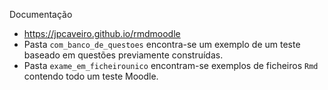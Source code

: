 Documentação

* https://jpcaveiro.github.io/rmdmoodle
* Pasta `com_banco_de_questoes` encontra-se um exemplo de um teste baseado em questões previamente construídas.
* Pasta `exame_em_ficheirounico` encontram-se exemplos de ficheiros `Rmd` contendo todo um teste Moodle.


